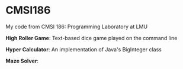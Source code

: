 # CMSI186

My code from CMSI 186: Programming Laboratory at LMU

**High Roller Game**: Text-based dice game played on the command line

**Hyper Calculator**: An implementation of Java's BigInteger class

**Maze Solver**: 
